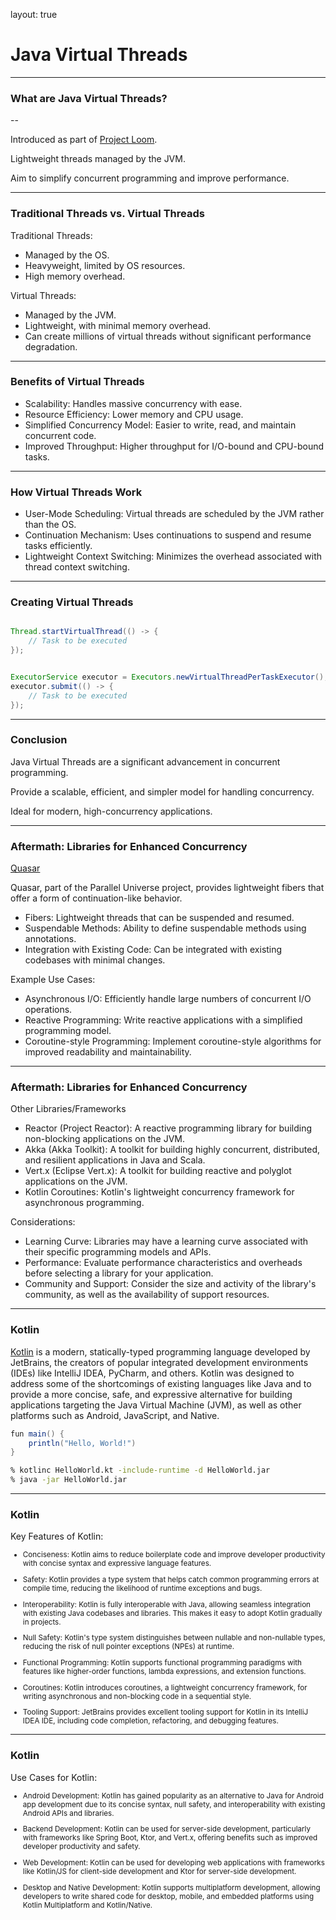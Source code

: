 layout: true

# Java Virtual Threads

---

### What are Java Virtual Threads?

--

Introduced as part of [Project Loom](https://openjdk.org/projects/loom/).

Lightweight threads managed by the JVM.

Aim to simplify concurrent programming and improve performance.

---

### Traditional Threads vs. Virtual Threads

Traditional Threads:

- Managed by the OS.
- Heavyweight, limited by OS resources.
- High memory overhead.

Virtual Threads:

- Managed by the JVM.
- Lightweight, with minimal memory overhead.
- Can create millions of virtual threads without significant performance degradation.

---

### Benefits of Virtual Threads

- Scalability: Handles massive concurrency with ease.
- Resource Efficiency: Lower memory and CPU usage.
- Simplified Concurrency Model: Easier to write, read, and maintain concurrent code.
- Improved Throughput: Higher throughput for I/O-bound and CPU-bound tasks.

---

### How Virtual Threads Work

- User-Mode Scheduling: Virtual threads are scheduled by the JVM rather than the OS.
- Continuation Mechanism: Uses continuations to suspend and resume tasks efficiently.
- Lightweight Context Switching: Minimizes the overhead associated with thread context switching.

---

### Creating Virtual Threads

```java

Thread.startVirtualThread(() -> {
    // Task to be executed
});

```

```java

ExecutorService executor = Executors.newVirtualThreadPerTaskExecutor();
executor.submit(() -> {
    // Task to be executed
});

```

---

### Conclusion

Java Virtual Threads are a significant advancement in concurrent programming.

Provide a scalable, efficient, and simpler model for handling concurrency.

Ideal for modern, high-concurrency applications.

---

### Aftermath: Libraries for Enhanced Concurrency

[Quasar](https://docs.paralleluniverse.co/quasar/)

Quasar, part of the Parallel Universe project, provides lightweight fibers that offer a form of continuation-like behavior.

- Fibers: Lightweight threads that can be suspended and resumed.
- Suspendable Methods: Ability to define suspendable methods using annotations.
- Integration with Existing Code: Can be integrated with existing codebases with minimal changes.

Example Use Cases:

- Asynchronous I/O: Efficiently handle large numbers of concurrent I/O operations.
- Reactive Programming: Write reactive applications with a simplified programming model.
- Coroutine-style Programming: Implement coroutine-style algorithms for improved readability and maintainability.

---

### Aftermath: Libraries for Enhanced Concurrency

Other Libraries/Frameworks

- Reactor (Project Reactor): A reactive programming library for building non-blocking applications on the JVM.
- Akka (Akka Toolkit): A toolkit for building highly concurrent, distributed, and resilient applications in Java and Scala.
- Vert.x (Eclipse Vert.x): A toolkit for building reactive and polyglot applications on the JVM.
- Kotlin Coroutines: Kotlin's lightweight concurrency framework for asynchronous programming.

Considerations:

- Learning Curve: Libraries may have a learning curve associated with their specific programming models and APIs.
- Performance: Evaluate performance characteristics and overheads before selecting a library for your application.
- Community and Support: Consider the size and activity of the library's community, as well as the availability of support resources.

---

### Kotlin

[Kotlin](https://kotlinlang.org/) is a modern, statically-typed programming language developed by JetBrains, the creators of popular integrated development environments (IDEs) like IntelliJ IDEA, PyCharm, and others. Kotlin was designed to address some of the shortcomings of existing languages like Java and to provide a more concise, safe, and expressive alternative for building applications targeting the Java Virtual Machine (JVM), as well as other platforms such as Android, JavaScript, and Native.

```java
fun main() {
    println("Hello, World!")
}
```

```bash
% kotlinc HelloWorld.kt -include-runtime -d HelloWorld.jar
% java -jar HelloWorld.jar
```

---

### Kotlin

Key Features of Kotlin:

<small>

- Conciseness: Kotlin aims to reduce boilerplate code and improve developer productivity with concise syntax and expressive language features.

- Safety: Kotlin provides a type system that helps catch common programming errors at compile time, reducing the likelihood of runtime exceptions and bugs.

- Interoperability: Kotlin is fully interoperable with Java, allowing seamless integration with existing Java codebases and libraries. This makes it easy to adopt Kotlin gradually in projects.

- Null Safety: Kotlin's type system distinguishes between nullable and non-nullable types, reducing the risk of null pointer exceptions (NPEs) at runtime.

- Functional Programming: Kotlin supports functional programming paradigms with features like higher-order functions, lambda expressions, and extension functions.

- Coroutines: Kotlin introduces coroutines, a lightweight concurrency framework, for writing asynchronous and non-blocking code in a sequential style.

- Tooling Support: JetBrains provides excellent tooling support for Kotlin in its IntelliJ IDEA IDE, including code completion, refactoring, and debugging features.
</small>

---

### Kotlin

Use Cases for Kotlin:
<small>
- Android Development: Kotlin has gained popularity as an alternative to Java for Android app development due to its concise syntax, null safety, and interoperability with existing Android APIs and libraries.

- Backend Development: Kotlin can be used for server-side development, particularly with frameworks like Spring Boot, Ktor, and Vert.x, offering benefits such as improved developer productivity and safety.

- Web Development: Kotlin can be used for developing web applications with frameworks like Kotlin/JS for client-side development and Ktor for server-side development.

- Desktop and Native Development: Kotlin supports multiplatform development, allowing developers to write shared code for desktop, mobile, and embedded platforms using Kotlin Multiplatform and Kotlin/Native.

</small>








